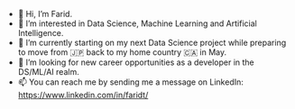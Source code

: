 - 👋 Hi, I’m Farid.
- 👀 I’m interested in Data Science, Machine Learning and Artificial Intelligence.
- 🌱 I’m currently starting on my next Data Science project while preparing to move from 🇯🇵 back to my home country 🇨🇦 in May.
- 💞️ I’m looking for new career opportunities as a developer in the DS/ML/AI realm.
- 📫 You can reach me by sending me a message on LinkedIn: https://www.linkedin.com/in/faridt/

<!---
artificialfintelligence/artificialfintelligence is a ✨ special ✨ repository because its `README.md` (this file) appears on your GitHub profile.
You can click the Preview link to take a look at your changes.
--->
